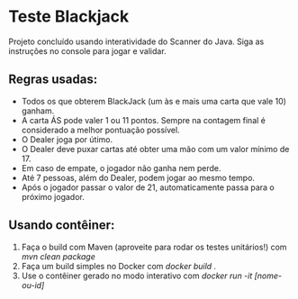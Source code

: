 <h1>Teste Blackjack</h1>
<p>Projeto concluído usando interatividade do Scanner do Java. Siga as instruções no console para jogar e validar.</p>
<h2>Regras usadas:</h2>
<ul>
<li>
Todos os que obterem BlackJack (um às e mais uma carta que vale 10) ganham.
</li>
<li>
A carta ÁS pode valer 1 ou 11 pontos. Sempre na contagem final é considerado a melhor pontuação possível.
</li>
<li>
O Dealer joga por útimo.
</li>
<li>
O Dealer deve puxar cartas até obter uma mão com um valor mínimo de 17.
</li>
<li>
Em caso de empate, o jogador não ganha nem perde.
</li>
<li>
Até 7 pessoas, além do Dealer, podem jogar ao mesmo tempo.
</li>
<li>
Após o jogador passar o valor de 21, automaticamente passa para o próximo jogador.
</li>
</ul>

<h2>Usando contêiner:</h2>
<ol>
<li>
Faça o build com Maven (aproveite para rodar os testes unitários!) com <i>mvn clean package</i>
</li>
<li>
Faça um build simples no Docker com <i>docker build .</i>
</li>
<li>
Use o contêiner gerado no modo interativo com <i>docker run -it [nome-ou-id]</i>
</li>
</ol>
